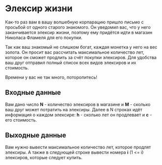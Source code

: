 # Элексир жизни

Как-то раз вам в вашу волшебную корпарацию пришло письмо с просьбой от одного старого знакомого. Он уведомил вас, что у него заканчивается элексир жизни, поэтому ему придётся идти в магазин Николаса Фламеля для его покупки.

Так как ваш знакомый не слишком богат, каждая монетка у него на вес золота. Он просит вас рассчитать максимальное количество лет, которое он сможет продлить за счёт покупки элексиров. Для удобства ваш друг отправил полный список всех видов элексиров и их стоимость.

Времени у вас не так много, поторопитесь!

## Входные данные

Вам дано число __N__ - количество элексиров в магазине и __M__ - сколько ваш друг может потратить на элексиры. Далее в N строках идёт информация о каждом элексире: __h__ - сколько лет он продлевает и __c__ - его стоимость.

## Выходные данные

Вам нужно вывести максимальное количество лет, которое продлят элексиры. А также в следующей строке вывести номера __i__ (1 <= i) элексиров, которые следует купить.